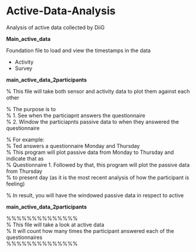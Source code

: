 # Active-Data-Analysis
Analysis of active data collected by DiiG

<b>
Main_active_data
</b>

  Foundation file to load and view the timestamps in the data 
  
  - Activity
  - Survey


<b>
main_active_data_2participants
  </b>
  
% This file will take both sensor and activity data to plot them against each other

% The purpose is to <br>
% 1. See when the particiapnt answers the questionnaire<br>
% 2. Window the particiapnts passive data to when they answered the questionnaire<br>

% For example:<br>
% Ted answers a questionnaire Monday and Thursday<br>
% This program will plot passive data from Monday to Thursday and indicate that as <br>
% Questionnaire 1. Followed by that, this program will plot the passive data from Thursday<br>
% to present day (as it is the most recent analysis of how the participant is feeling)<br>

% In result, you will have the windowed passive data in respect to active

  
  
  <b>
main_active_data_2participants
</b>

  %%%%%%%%%%%%%%<br>
% This file will take a look at active data <br>
% It will count how many times the participant answered each of the questionnaires<br>
%%%%%%%%%%%%%%
  
  
  
